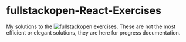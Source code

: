 # fullstackopen-React-Exercises
My solutions to the ![fullstackopen exercises](https://fullstackopen.com/en/). These are not the most efficient or elegant solutions, they are here for progress documentation.
